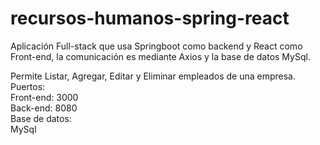 # recursos-humanos-spring-react
Aplicación Full-stack que usa Springboot como backend y React como Front-end, la comunicación es mediante Axios y la base de datos MySql.  

Permite Listar, Agregar, Editar y Eliminar empleados de una empresa.  
Puertos:  
  Front-end: 3000  
  Back-end: 8080  
Base de datos:  
  MySql  
